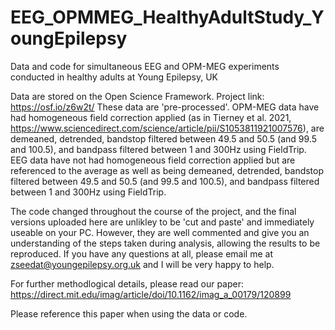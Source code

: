 # EEG_OPMMEG_HealthyAdultStudy_YoungEpilepsy
Data and code for simultaneous EEG and OPM-MEG experiments conducted in healthy adults at Young Epilepsy, UK

Data are stored on the Open Science Framework. Project link: https://osf.io/z6w2t/
These data are 'pre-processed'. OPM-MEG data have had homogeneous field correction applied (as in Tierney et al. 2021, https://www.sciencedirect.com/science/article/pii/S1053811921007576), are demeaned, detrended, bandstop filtered between 49.5 and 50.5 (and 99.5 and 100.5), and bandpass filtered between 1 and 300Hz using FieldTrip. EEG data have not had homogeneous field correction applied but are referenced to the average as well as being demeaned, detrended, bandstop filtered between 49.5 and 50.5 (and 99.5 and 100.5), and bandpass filtered between 1 and 300Hz using FieldTrip.

The code changed throughout the course of the project, and the final versions uploaded here are unlikley to be 'cut and paste' and immediately useable on your PC. However, they are well commented and give you an understanding of the steps taken during analysis, allowing the results to be reproduced. If you have any questions at all, please email me at zseedat@youngepilepsy.org.uk and I will be very happy to help. 

For further methodlogical details, please read our paper: https://direct.mit.edu/imag/article/doi/10.1162/imag_a_00179/120899

Please reference this paper when using the data or code.

